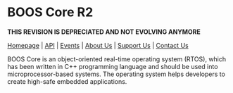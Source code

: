 # BOOS Core R2

**THIS REVISION IS DEPRECIATED AND NOT EVOLVING ANYMORE**

[Homepage](http://baigudin.software/boos/) | [API](http://baigudin.software/en/solution/boos/api/) | [Events](http://baigudin.software/events/) | [About Us](http://baigudin.software/about/project/) | [Support Us](http://baigudin.software/support/donate/) | [Contact Us](http://baigudin.software/contact/)<br/>

BOOS Core is an object-oriented real-time operating system (RTOS), which has been written in C++ programming language and should be used into microprocessor-based systems. The operating system helps developers to create high-safe embedded applications.
